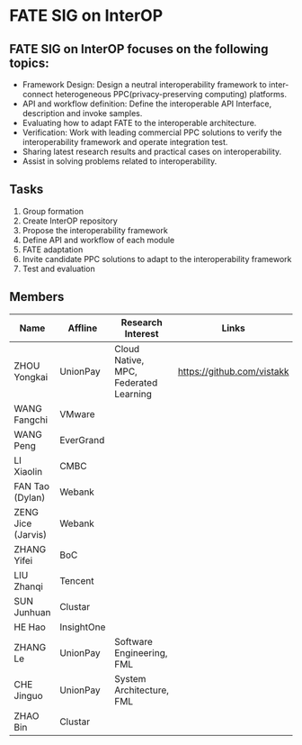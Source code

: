 # FATE SIG on InterOP

## FATE SIG on InterOP focuses on the following topics:
* Framework Design: Design a neutral interoperability framework to inter-connect  heterogeneous PPC(privacy-preserving computing) platforms.  
* API and workflow definition: Define the interoperable API Interface, description and invoke samples.
* Evaluating how to adapt FATE to the interoperable architecture. 
* Verification: Work with leading commercial PPC solutions to verify the interoperability framework and operate integration test.
* Sharing latest research results and practical cases on interoperability. 
* Assist in solving problems related to interoperability.  


## Tasks
1. Group formation
1. Create InterOP repository
1. Propose the interoperability framework
1. Define API and workflow of each module
1. FATE adaptation
1. Invite candidate PPC solutions to adapt to the interoperability framework
1. Test and evaluation

## Members
| Name       | Affline | Research Interest | Links                      |
| ---------- | ------- | ----------------- | -------------------------- |
| ZHOU Yongkai | UnionPay | Cloud Native, MPC, Federated Learning | https://github.com/vistakk |
| WANG Fangchi | VMware |  |  |
| WANG Peng | EverGrand | | |
| LI Xiaolin | CMBC |  |  |
| FAN Tao (Dylan) | Webank |  |  |
| ZENG Jice (Jarvis) | Webank |  |  |
| ZHANG Yifei | BoC | | | 
| LIU Zhanqi | Tencent | | |
| SUN Junhuan | Clustar |  |  |
| HE Hao | InsightOne | | |
| ZHANG Le | UnionPay | Software Engineering, FML |  |
| CHE Jinguo | UnionPay | System Architecture, FML |  |
| ZHAO Bin | Clustar |  |  |
